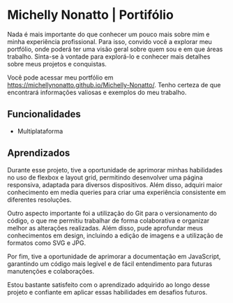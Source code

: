 
# Michelly Nonatto | Portifólio


Nada é mais importante do que conhecer um pouco mais sobre mim e minha experiência profissional. Para isso, convido você a explorar meu portfólio, onde poderá ter uma visão geral sobre quem sou e em que áreas trabalho. Sinta-se à vontade para explorá-lo e conhecer mais detalhes sobre meus projetos e conquistas.

Você pode acessar meu portfólio em https://michellynonatto.github.io/Michelly-Nonatto/. Tenho certeza de que encontrará informações valiosas e exemplos do meu trabalho.

## Funcionalidades

- Multiplataforma


## Aprendizados


Durante esse projeto, tive a oportunidade de aprimorar minhas habilidades no uso de flexbox e layout grid, permitindo desenvolver uma página responsiva, adaptada para diversos dispositivos. Além disso, adquiri maior conhecimento em media queries para criar uma experiência consistente em diferentes resoluções.

Outro aspecto importante foi a utilização do Git para o versionamento do código, o que me permitiu trabalhar de forma colaborativa e organizar melhor as alterações realizadas. Além disso, pude aprofundar meus conhecimentos em design, incluindo a edição de imagens e a utilização de formatos como SVG e JPG.

Por fim, tive a oportunidade de aprimorar a documentação em JavaScript, garantindo um código mais legível e de fácil entendimento para futuras manutenções e colaborações.

Estou bastante satisfeito com o aprendizado adquirido ao longo desse projeto e confiante em aplicar essas habilidades em desafios futuros.

